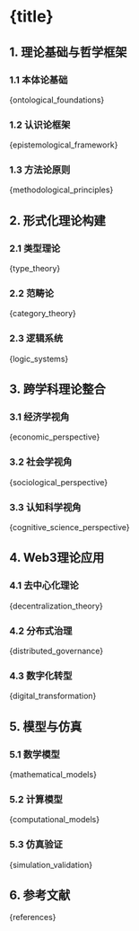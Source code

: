 
# {title}

## 1. 理论基础与哲学框架

### 1.1 本体论基础
{ontological_foundations}

### 1.2 认识论框架
{epistemological_framework}

### 1.3 方法论原则
{methodological_principles}

## 2. 形式化理论构建

### 2.1 类型理论
{type_theory}

### 2.2 范畴论
{category_theory}

### 2.3 逻辑系统
{logic_systems}

## 3. 跨学科理论整合

### 3.1 经济学视角
{economic_perspective}

### 3.2 社会学视角
{sociological_perspective}

### 3.3 认知科学视角
{cognitive_science_perspective}

## 4. Web3理论应用

### 4.1 去中心化理论
{decentralization_theory}

### 4.2 分布式治理
{distributed_governance}

### 4.3 数字化转型
{digital_transformation}

## 5. 模型与仿真

### 5.1 数学模型
{mathematical_models}

### 5.2 计算模型
{computational_models}

### 5.3 仿真验证
{simulation_validation}

## 6. 参考文献

{references}
